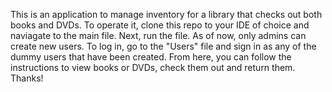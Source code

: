 This is an application to manage inventory for a library that checks out both books and DVDs. To operate it, clone this repo to your IDE of choice and naviagate to the main file.
Next, run the file. As of now, only admins can create new users. To log in, go to the "Users" file and sign in as any of the dummy users that have been created.
From here, you can follow the instructions to view books or DVDs, check them out and return them. Thanks!
